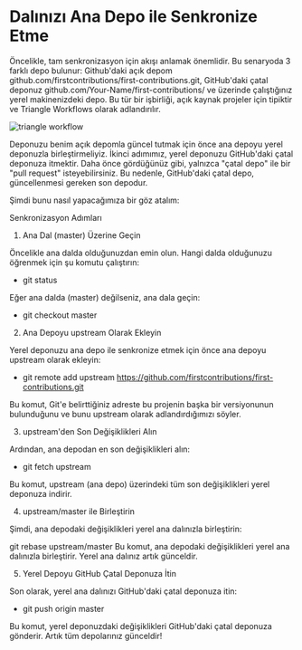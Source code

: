 # Dalınızı Ana Depo ile Senkronize Etme

Öncelikle, tam senkronizasyon için akışı anlamak önemlidir. Bu senaryoda 3 farklı depo bulunur: Github'daki açık depom github.com/firstcontributions/first-contributions.git, GitHub'daki çatal deponuz github.com/Your-Name/first-contributions/ ve üzerinde çalıştığınız yerel makinenizdeki depo. Bu tür bir işbirliği, açık kaynak projeler için tipiktir ve Triangle Workflows olarak adlandırılır.

<img style="float;" src="https://firstcontributions.github.io/assets/additional-material/triangle_workflow.png" alt="triangle workflow" />

Deponuzu benim açık depomla güncel tutmak için önce ana depoyu yerel deponuzla birleştirmeliyiz.
İkinci adımımız, yerel deponuzu GitHub'daki çatal deponuza itmektir. Daha önce gördüğünüz gibi, yalnızca "çatal depo" ile bir "pull request" isteyebilirsiniz. Bu nedenle, GitHub'daki çatal depo, güncellenmesi gereken son depodur.

Şimdi bunu nasıl yapacağımıza bir göz atalım:

Senkronizasyon Adımları

1. Ana Dal (master) Üzerine Geçin

Öncelikle ana dalda olduğunuzdan emin olun. Hangi dalda olduğunuzu öğrenmek için şu komutu çalıştırın:

* git status

Eğer ana dalda (master) değilseniz, ana dala geçin:

* git checkout master

2. Ana Depoyu upstream Olarak Ekleyin

Yerel deponuzu ana depo ile senkronize etmek için önce ana depoyu upstream olarak ekleyin:

* git remote add upstream https://github.com/firstcontributions/first-contributions.git

Bu komut, Git'e belirttiğiniz adreste bu projenin başka bir versiyonunun bulunduğunu ve bunu upstream olarak adlandırdığımızı söyler.

3. upstream'den Son Değişiklikleri Alın

Ardından, ana depodan en son değişiklikleri alın:

* git fetch upstream

Bu komut, upstream (ana depo) üzerindeki tüm son değişiklikleri yerel deponuza indirir.

4. upstream/master ile Birleştirin

Şimdi, ana depodaki değişiklikleri yerel ana dalınızla birleştirin:

git rebase upstream/master
Bu komut, ana depodaki değişiklikleri yerel ana dalınızla birleştirir. Yerel ana dalınız artık günceldir.

5. Yerel Depoyu GitHub Çatal Deponuza İtin

Son olarak, yerel ana dalınızı GitHub'daki çatal deponuza itin:

* git push origin master

Bu komut, yerel deponuzdaki değişiklikleri GitHub'daki çatal deponuza gönderir. Artık tüm depolarınız günceldir!
